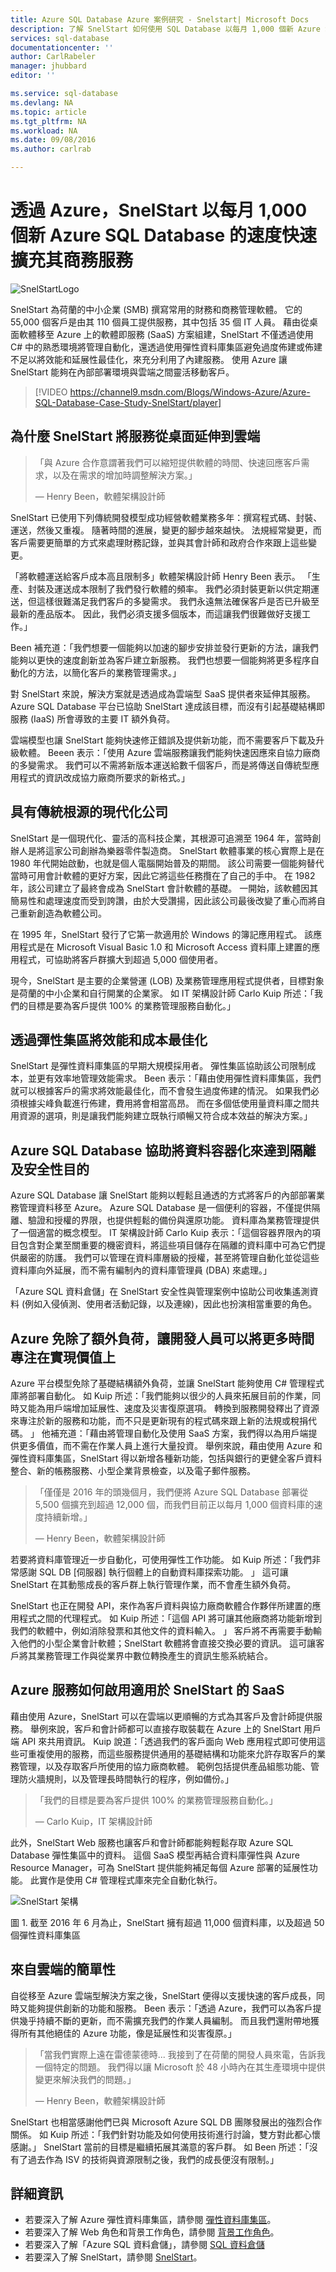 ```yaml
---
title: Azure SQL Database Azure 案例研究 - Snelstart| Microsoft Docs
description: 了解 SnelStart 如何使用 SQL Database 以每月 1,000 個新 Azure SQL Database 的速度快速擴充其商務服務
services: sql-database
documentationcenter: ''
author: CarlRabeler
manager: jhubbard
editor: ''

ms.service: sql-database
ms.devlang: NA
ms.topic: article
ms.tgt_pltfrm: NA
ms.workload: NA
ms.date: 09/08/2016
ms.author: carlrab

---
```

# <a name="with-azure,-snelstart-has-rapidly-expanded-its-business-services-at-a-rate-of-1,000-new-azure-sql-databases-per-month"></a>透過 Azure，SnelStart 以每月 1,000 個新 Azure SQL Database 的速度快速擴充其商務服務
![SnelStartLogo](./media/sql-database-implementation-snelstart/snelstartlogo.png)

SnelStart 為荷蘭的中小企業 (SMB) 撰寫常用的財務和商務管理軟體。 它的 55,000 個客戶是由其 110 個員工提供服務，其中包括 35 個 IT 人員。 藉由從桌面軟體移至 Azure 上的軟體即服務 (SaaS) 方案組建，SnelStart 不僅透過使用 C# 中的熟悉環境將管理自動化，還透過使用彈性資料庫集區避免過度佈建或佈建不足以將效能和延展性最佳化，來充分利用了內建服務。 使用 Azure 讓 SnelStart 能夠在內部部署環境與雲端之間靈活移動客戶。

> [!VIDEO https://channel9.msdn.com/Blogs/Windows-Azure/Azure-SQL-Database-Case-Study-SnelStart/player]
> 
> 

## <a name="why-snelstart-extended-services-from-the-desktop-to-the-cloud"></a>為什麼 SnelStart 將服務從桌面延伸到雲端
> 「與 Azure 合作意謂著我們可以縮短提供軟體的時間、快速回應客戶需求，以及在需求的增加時調整解決方案。」
> 
> — Henry Been，軟體架構設計師
> 
> 

SnelStart 已使用下列傳統開發模型成功經營軟體業務多年：撰寫程式碼、封裝、運送，然後又重複。 隨著時間的進展，變更的腳步越來越快。 法規經常變更，而客戶需要更簡單的方式來處理財務記錄，並與其會計師和政府合作來跟上這些變更。

「將軟體運送給客戶成本高且限制多」軟體架構設計師 Henry Been 表示。 「生產、封裝及運送成本限制了我們發行軟體的頻率。 我們必須封裝更新以供定期運送，但這樣很難滿足我們客戶的多變需求。 我們永遠無法確保客戶是否已升級至最新的產品版本。 因此，我們必須支援多個版本，而這讓我們很難做好支援工作。」

Been 補充道：「我們想要一個能夠以加速的腳步安排並發行更新的方法，讓我們能夠以更快的速度創新並為客戶建立新服務。 我們也想要一個能夠將更多程序自動化的方法，以簡化客戶的業務管理需求。」

對 SnelStart 來說，解決方案就是透過成為雲端型 SaaS 提供者來延伸其服務。 Azure SQL Database 平台已協助 SnelStart 達成該目標，而沒有引起基礎結構即服務 (IaaS) 所會導致的主要 IT 額外負荷。

雲端模型也讓 SnelStart 能夠快速修正錯誤及提供新功能，而不需要客戶下載及升級軟體。 Beeen 表示：「使用 Azure 雲端服務讓我們能夠快速因應來自協力廠商的多變需求。 我們可以不需將新版本運送給數千個客戶，而是將傳送自傳統型應用程式的資訊改成協力廠商所要求的新格式。」

## <a name="a-modern-company-with-traditional-roots"></a>具有傳統根源的現代化公司
SnelStart 是一個現代化、靈活的高科技企業，其根源可追溯至 1964 年，當時創辦人是將這家公司創辦為樂器零件製造商。 SnelStart 軟體事業的核心實際上是在 1980 年代開始啟動，也就是個人電腦開始普及的期間。 該公司需要一個能夠替代當時可用會計軟體的更好方案，因此它將這些任務攬在了自己的手中。 在 1982 年，該公司建立了最終會成為 SnelStart 會計軟體的基礎。 一開始，該軟體因其簡易性和處理速度而受到誇讚，由於大受讚揚，因此該公司最後改變了重心而將自己重新創造為軟體公司。

在 1995 年，SnelStart 發行了它第一款適用於 Windows 的簿記應用程式。 該應用程式是在 Microsoft Visual Basic 1.0 和 Microsoft Access 資料庫上建置的應用程式，可協助將客戶群擴大到超過 5,000 個使用者。

現今，SnelStart 是主要的企業營運 (LOB) 及業務管理應用程式提供者，目標對象是荷蘭的中小企業和自行開業的企業家。 如 IT 架構設計師 Carlo Kuip 所述：「我們的目標是要為客戶提供 100% 的業務管理服務自動化。」

## <a name="optimizing-performance-and-cost-with-elastic-pools"></a>透過彈性集區將效能和成本最佳化
SnelStart 是彈性資料庫集區的早期大規模採用者。 彈性集區協助該公司限制成本，並更有效率地管理效能需求。 Been 表示：「藉由使用彈性資料庫集區，我們就可以根據客戶的需求將效能最佳化，而不會發生過度佈建的情況。 如果我們必須根據尖峰負載進行佈建，費用將會相當高昂。 而在多個低使用量資料庫之間共用資源的選項，則是讓我們能夠建立既執行順暢又符合成本效益的解決方案。」

## <a name="azure-sql-databases-help-containerize-data-for-isolation-and-security"></a>Azure SQL Database 協助將資料容器化來達到隔離及安全性目的
Azure SQL Database 讓 SnelStart 能夠以輕鬆且通透的方式將客戶的內部部署業務管理資料移至 Azure。 Azure SQL Database 是一個便利的容器，不僅提供隔離、驗證和授權的界限，也提供輕鬆的備份與還原功能。 資料庫為業務管理提供了一個適當的概念模型。 IT 架構設計師 Carlo Kuip 表示：「這個容器界限內的項目包含對企業至關重要的機密資料，將這些項目儲存在隔離的資料庫中可為它們提供嚴密的防護。 我們可以管理在資料庫層級的授權，甚至將管理自動化並從這些資料庫向外延展，而不需有編制內的資料庫管理員 (DBA) 來處理。」

「Azure SQL 資料倉儲」在 SnelStart 安全性與管理案例中協助公司收集遙測資料 (例如入侵偵測、使用者活動記錄，以及連線)，因此也扮演相當重要的角色。

## <a name="azure-removes-overhead-so-that-developers-can-spend-more-time-delivering-value"></a>Azure 免除了額外負荷，讓開發人員可以將更多時間專注在實現價值上
Azure 平台模型免除了基礎結構額外負荷，並讓 SnelStart 能夠使用 C# 管理程式庫將部署自動化。 如 Kuip 所述：「我們能夠以很少的人員來拓展目前的作業，同時又能為用戶端增加延展性、速度及災害復原選項。 轉換到服務開發釋出了資源來專注於新的服務和功能，而不只是更新現有的程式碼來跟上新的法規或稅捐代碼。 」 他補充道：「藉由將管理自動化及使用 SaaS 方案，我們得以為用戶端提供更多價值，而不需在作業人員上進行大量投資。 舉例來說，藉由使用 Azure 和彈性資料庫集區，SnelStart 得以新增各種新功能，包括與銀行的更健全客戶資料整合、新的帳務服務、小型企業背景檢查，以及電子郵件服務。

> 「僅僅是 2016 年的頭幾個月，我們便將 Azure SQL Database 部署從 5,500 個擴充到超過 12,000 個，而我們目前正以每月 1,000 個資料庫的速度持續新增。」
> 
> — Henry Been，軟體架構設計師
> 
> 

若要將資料庫管理近一步自動化，可使用彈性工作功能。 如 Kuip 所述：「我們非常感謝 SQL DB [伺服器] 執行個體上的自動資料庫探索功能。 」 這可讓 SnelStart 在其動態成長的客戶群上執行管理作業，而不會產生額外負荷。

SnelStart 也正在開發 API，來作為客戶資料與協力廠商軟體合作夥伴所建置的應用程式之間的代理程式。 如 Kuip 所述：「這個 API 將可讓其他廠商將功能新增到我們的軟體中，例如消除發票和其他文件的資料輸入。 」 客戶將不再需要手動輸入他們的小型企業會計軟體；SnelStart 軟體將會直接交換必要的資訊。 這可讓客戶將其業務管理工作與從業界中數位轉換產生的資訊生態系統結合。  

## <a name="how-azure-services-enable-saas-for-snelstart"></a>Azure 服務如何啟用適用於 SnelStart 的 SaaS
藉由使用 Azure，SnelStart 可以在雲端以更順暢的方式為其客戶及會計師提供服務。 舉例來說，客戶和會計師都可以直接存取裝載在 Azure 上的 SnelStart 用戶端 API 來共用資訊。 Kuip 說道：「透過我們的客戶面向 Web 應用程式即可使用這些可重複使用的服務，而這些服務提供通用的基礎結構和功能來允許存取客戶的業務管理，以及存取客戶所使用的協力廠商軟體。 範例包括提供產品組態功能、管理防火牆規則，以及管理長時間執行的程序，例如備份。」

> 「我們的目標是要為客戶提供 100% 的業務管理服務自動化。」 
> 
> — Carlo Kuip，IT 架構設計師
> 
> 

此外，SnelStart Web 服務也讓客戶和會計師都能夠輕鬆存取 Azure SQL Database 彈性集區中的資料。 這個 SaaS 模型再結合資料庫彈性與 Azure Resource Manager，可為 SnelStart 提供能夠補足每個 Azure 部署的延展性功能。 此實作是使用 C# 管理程式庫來完全自動化執行。

![SnelStart 架構](./media/sql-database-implementation-snelstart/figure1.png)

圖 1. 截至 2016 年 6 月為止，SnelStart 擁有超過 11,000 個資料庫，以及超過 50 個彈性資料庫集區

## <a name="simplicity-from-the-cloud"></a>來自雲端的簡單性
自從移至 Azure 雲端型解決方案之後，SnelStart 便得以支援快速的客戶成長，同時又能夠提供創新的功能和服務。 Been 表示：「透過 Azure，我們可以為客戶提供幾乎持續不斷的更新，而不需擴充我們的作業人員編制。 而且我們還附帶地獲得所有其他絕佳的 Azure 功能，像是延展性和災害復原。」

> 「當我們實際上遠在雷德蒙德時... 我接到了在荷蘭的開發人員來電，告訴我一個特定的問題。 我們得以讓 Microsoft 於 48 小時內在其生產環境中提供變更來解決我們的問題。」
> 
> — Henry Been，軟體架構設計師
> 
> 

SnelStart 也相當感謝他們已與 Microsoft Azure SQL DB 團隊發展出的強烈合作關係。 如 Kuip 所述：「我們針對功能及如何使用技術進行討論，雙方對此都心懷感謝。」
SnelStart 當前的目標是繼續拓展其滿意的客戶群。 如 Been 所述：「沒有了過去作為 ISV 的技術與資源限制之後，我們的成長便沒有限制。」

## <a name="more-information"></a>詳細資訊
* 若要深入了解 Azure 彈性資料庫集區，請參閱 [彈性資料庫集區](sql-database-elastic-pool.md)。
* 若要深入了解 Web 角色和背景工作角色，請參閱 [背景工作角色](../fundamentals-introduction-to-azure.md#compute)。 
* 若要深入了解「Azure SQL 資料倉儲」，請參閱 [SQL 資料倉儲](https://azure.microsoft.com/documentation/services/sql-data-warehouse/)
* 若要深入了解 SnelStart，請參閱 [SnelStart](http://www.snelstart.nl)。

<!--HONumber=Oct16_HO2-->


